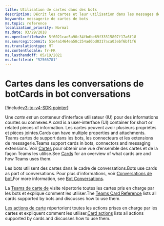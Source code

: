 ```yaml
---
title: Utilisation de cartes dans des bots
description: Décrit les cartes et leur utilisation dans les messages de bot
keywords: messagerie de cartes de bots
ms.topic: reference
localization_priority: Normal
ms.date: 03/29/2018
ms.openlocfilehash: 5f6021cae5a90c34fbdbe69f33315807f17a6f18
ms.sourcegitcommit: 51e4a1464ea58c254ad6bd0317aca03ebf6bf1f6
ms.translationtype: MT
ms.contentlocale: fr-FR
ms.lasthandoff: 05/19/2021
ms.locfileid: "52566781"
---
```

# <a name="cards-in-bot-conversations"></a><span data-ttu-id="a9894-104">Cartes dans les conversations de bot</span><span class="sxs-lookup"><span data-stu-id="a9894-104">Cards in bot conversations</span></span>

[!include[v3-to-v4-SDK-pointer](~/includes/v3-to-v4-pointer-bots.md)]

<span data-ttu-id="a9894-105">Une *carte est* un conteneur d’interface utilisateur (IU) pour des informations courtes ou connexes.</span><span class="sxs-lookup"><span data-stu-id="a9894-105">A *card* is a user-interface (UI) container for short or related pieces of information.</span></span> <span data-ttu-id="a9894-106">Les cartes peuvent avoir plusieurs propriétés et pièces jointes.</span><span class="sxs-lookup"><span data-stu-id="a9894-106">Cards can have multiple properties and attachments.</span></span> <span data-ttu-id="a9894-107">Teams cartes de support dans les bots, les connecteurs et les extensions de messagerie.</span><span class="sxs-lookup"><span data-stu-id="a9894-107">Teams support cards in bots, connectors and messaging extensions.</span></span> <span data-ttu-id="a9894-108">Voir [Cartes](~/task-modules-and-cards/what-are-cards.md) pour obtenir une vue d’ensemble des cartes et de la façon Teams les utilise.</span><span class="sxs-lookup"><span data-stu-id="a9894-108">See [Cards](~/task-modules-and-cards/what-are-cards.md) for an overview of what cards are and how Teams uses them.</span></span>

<span data-ttu-id="a9894-109">Les bots utilisent des cartes dans le cadre de conversations.</span><span class="sxs-lookup"><span data-stu-id="a9894-109">Bots use cards as part of conversations.</span></span> <span data-ttu-id="a9894-110">Pour plus d’informations, voir [Conversations de bot.](~/resources/bot-v3/bot-conversations/bots-conversations.md)</span><span class="sxs-lookup"><span data-stu-id="a9894-110">For more information, see [Bot Conversations](~/resources/bot-v3/bot-conversations/bots-conversations.md).</span></span>

<span data-ttu-id="a9894-111">La [Teams de carte de](~/task-modules-and-cards/cards/cards-reference.md) visite répertorie toutes les cartes pris en charge par les bots et explique comment les utiliser.</span><span class="sxs-lookup"><span data-stu-id="a9894-111">The [Teams Card Reference](~/task-modules-and-cards/cards/cards-reference.md) lists all cards supported by bots and discusses how to use them.</span></span>

<span data-ttu-id="a9894-112">[Les actions de carte](~/task-modules-and-cards/cards/cards-actions.md) répertorient toutes les actions prises en charge par les cartes et expliquent comment les utiliser.</span><span class="sxs-lookup"><span data-stu-id="a9894-112">[Card actions](~/task-modules-and-cards/cards/cards-actions.md) lists all actions supported by cards and discusses how to use them.</span></span>
